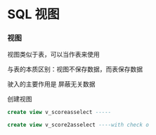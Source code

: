 # SQL 视图

### 视图

视图类似于表，可以当作表来使用

与表的本质区别：视图不保存数据，而表保存数据

驶入的主要作用是 屏蔽无关数据

创建视图

```sql
create view v_scoreasselect -----
```

```sql
create view v_score2asselect ----with check o
```
